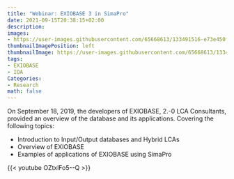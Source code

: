 ```yaml
---
title: "Webinar: EXIOBASE 3 in SimaPro"
date: 2021-09-15T20:38:15+02:00
description:
images:
- https://user-images.githubusercontent.com/65668613/133491516-e73e450f-f276-47bf-b7f0-a9b7e9f28f4b.png
thumbnailImagePosition: left
thumbnailImage: https://user-images.githubusercontent.com/65668613/133491516-e73e450f-f276-47bf-b7f0-a9b7e9f28f4b.png
tags:
- EXIOBASE
- IOA
Categories:
- Research
math: false
---
```

On September 18, 2019, the developers of EXIOBASE, 2.-0 LCA Consultants, provided an overview of the database and its applications.
Covering the following topics:
* Introduction to Input/Output databases and Hybrid LCAs
* Overview of EXIOBASE
* Examples of applications of EXIOBASE using SimaPro

{{< youtube OZtxlFo5--Q >}}
